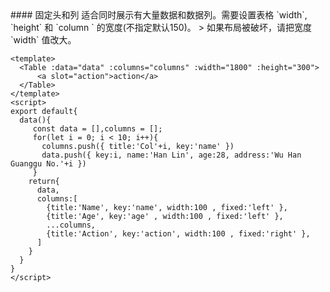 <cn>
#### 固定头和列
适合同时展示有大量数据和数据列。需要设置表格 `width`, `height` 和 `column ` 的宽度(不指定默认150)。
> 如果布局被破坏，请把宽度 `width` 值改大。
</cn>

```tpl
<template>
  <Table :data="data" :columns="columns" :width="1800" :height="300">
      <a slot="action">action</a>
  </Table>
</template>
<script>
export default{
  data(){
     const data = [],columns = [];
     for(let i = 0; i < 10; i++){
       columns.push({ title:'Col'+i, key:'name' })
       data.push({ key:i, name:'Han Lin', age:28, address:'Wu Han Guanggu No.'+i })
     }
    return{
      data,
      columns:[
        {title:'Name', key:'name', width:100 , fixed:'left' },
        {title:'Age', key:'age' , width:100 , fixed:'left' },
        ...columns,
        {title:'Action', key:'action', width:100 , fixed:'right' },
      ]
    }
  }
}
</script>
```
